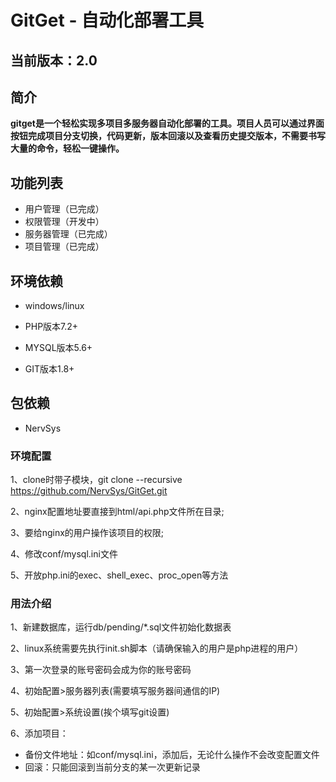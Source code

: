 # GitGet - 自动化部署工具

## 当前版本：2.0

## 简介

**gitget是一个轻松实现多项目多服务器自动化部署的工具。项目人员可以通过界面按钮完成项目分支切换，代码更新，版本回滚以及查看历史提交版本，不需要书写大量的命令，轻松一键操作。**

## 功能列表
* 用户管理（已完成）
* 权限管理（开发中）
* 服务器管理（已完成）
* 项目管理（已完成）

## 环境依赖
* windows/linux

* PHP版本7.2+

* MYSQL版本5.6+

* GIT版本1.8+

## 包依赖

* NervSys

### 环境配置

1、clone时带子模块，git clone --recursive https://github.com/NervSys/GitGet.git

2、nginx配置地址要直接到html/api.php文件所在目录;

3、要给nginx的用户操作该项目的权限;

4、修改conf/mysql.ini文件

5、开放php.ini的exec、shell_exec、proc_open等方法
### 用法介绍

1、新建数据库，运行db/pending/*.sql文件初始化数据表

2、linux系统需要先执行init.sh脚本（请确保输入的用户是php进程的用户）

3、第一次登录的账号密码会成为你的账号密码

4、初始配置>服务器列表(需要填写服务器间通信的IP)

5、初始配置>系统设置(挨个填写git设置)

6、添加项目：
   * 备份文件地址：如conf/mysql.ini，添加后，无论什么操作不会改变配置文件
   * 回滚：只能回滚到当前分支的某一次更新记录
